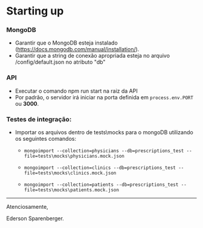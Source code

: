 

# Starting up

### MongoDB

 - Garantir que o MongoDB esteja instalado (https://docs.mongodb.com/manual/installation/).
 - Garantir que a string de conexão apropriada esteja no arquivo /config/default.json no atributo "db" 


### API

- Executar o comando npm run start na raiz da API 
- Por padrão, o servidor irá iniciar na porta definida em `process.env.PORT` ou **3000**.


### Testes de integração:
+ Importar os arquivos dentro de tests\mocks para o mongoDB utilizando os seguintes comandos:

  + `mongoimport --collection=physicians --db=prescriptions_test --file=tests\mocks\physicians.mock.json`

  + `mongoimport --collection=clinics --db=prescriptions_test --file=tests\mocks\clinics.mock.json`

  + `mongoimport --collection=patients --db=prescriptions_test --file=tests\mocks\patients.mock.json`
 

___
Atenciosamente,

Ederson Sparenberger.
